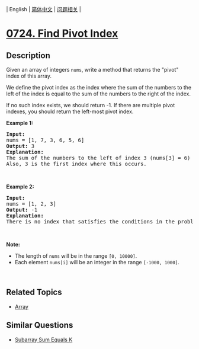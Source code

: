 
| English | [简体中文](README.md) | [问题相关](QUESTION.md) |
# [0724. Find Pivot Index](https://leetcode-cn.com/problems/find-pivot-index/)
## Description
<p>Given an array of integers <code>nums</code>, write a method that returns the &quot;pivot&quot; index of this array.</p>

<p>We define the pivot index as the index where the sum of the numbers to the left of the index is equal to the sum of the numbers to the right of the index.</p>

<p>If no such index exists, we should return -1. If there are multiple pivot indexes, you should return the left-most pivot index.</p>

<p><b>Example 1:</b></p>

<pre>
<b>Input:</b> 
nums = [1, 7, 3, 6, 5, 6]
<b>Output:</b> 3
<b>Explanation:</b> 
The sum of the numbers to the left of index 3 (nums[3] = 6) is equal to the sum of numbers to the right of index 3.
Also, 3 is the first index where this occurs.
</pre>

<p>&nbsp;</p>

<p><b>Example 2:</b></p>

<pre>
<b>Input:</b> 
nums = [1, 2, 3]
<b>Output:</b> -1
<b>Explanation:</b> 
There is no index that satisfies the conditions in the problem statement.
</pre>

<p>&nbsp;</p>

<p><b>Note:</b></p>

<ul>
	<li>The length of <code>nums</code> will be in the range <code>[0, 10000]</code>.</li>
	<li>Each element <code>nums[i]</code> will be an integer in the range <code>[-1000, 1000]</code>.</li>
</ul>

<p>&nbsp;</p>

## Related Topics
- [Array](https://leetcode-cn.com/tag/array)
## Similar Questions
- [Subarray Sum Equals K](../0560/README_EN.md)
